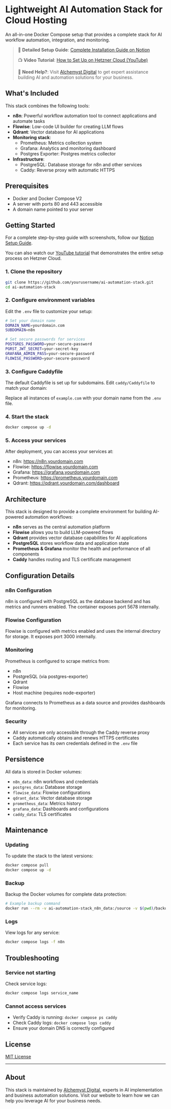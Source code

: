 # Lightweight AI Automation Stack for Cloud Hosting

An all-in-one Docker Compose setup that provides a complete stack for AI workflow automation, integration, and monitoring.

> 🔗 **Detailed Setup Guide**: [Complete Installation Guide on Notion](https://liberating-galley-48d.notion.site/Installing-N8N-Flowise-w-Qdrant-monitoring-with-Prometheus-Grafana-on-Hetzner-Cloud-1b3cf2b3a53980d39ae8f38a121a33fd?pvs=4)
> 
> 📺 **Video Tutorial**: [How to Set Up on Hetzner Cloud (YouTube)](link-to-be-determined)
> 
> 🧪 **Need Help?**: Visit [Alchemyst Digital](https://alchemyst.digital) to get expert assistance building AI and automation solutions for your business.

## What's Included

This stack combines the following tools:

- **n8n**: Powerful workflow automation tool to connect applications and automate tasks
- **Flowise**: Low-code UI builder for creating LLM flows
- **Qdrant**: Vector database for AI applications
- **Monitoring stack**:
  - Prometheus: Metrics collection system
  - Grafana: Analytics and monitoring dashboard
  - Postgres Exporter: Postgres metrics collector
- **Infrastructure**:
  - PostgreSQL: Database storage for n8n and other services
  - Caddy: Reverse proxy with automatic HTTPS

## Prerequisites

- Docker and Docker Compose V2
- A server with ports 80 and 443 accessible
- A domain name pointed to your server

## Getting Started

For a complete step-by-step guide with screenshots, follow our [Notion Setup Guide](https://liberating-galley-48d.notion.site/Installing-N8N-Flowise-w-Qdrant-monitoring-with-Prometheus-Grafana-on-Hetzner-Cloud-1b3cf2b3a53980d39ae8f38a121a33fd?pvs=4).

You can also watch our [YouTube tutorial](link-to-be-determined) that demonstrates the entire setup process on Hetzner Cloud.

### 1. Clone the repository

```bash
git clone https://github.com/yourusername/ai-automation-stack.git
cd ai-automation-stack
```

### 2. Configure environment variables

Edit the `.env` file to customize your setup:

```bash
# Set your domain name
DOMAIN_NAME=yourdomain.com
SUBDOMAIN=n8n

# Set secure passwords for services
POSTGRES_PASSWORD=your-secure-password
PGRST_JWT_SECRET=your-secret-key
GRAFANA_ADMIN_PASS=your-secure-password
FLOWISE_PASSWORD=your-secure-password
```

### 3. Configure Caddyfile

The default Caddyfile is set up for subdomains. Edit `caddy/Caddyfile` to match your domain:

Replace all instances of `example.com` with your domain name from the `.env` file.

### 4. Start the stack

```bash
docker compose up -d
```

### 5. Access your services

After deployment, you can access your services at:

- n8n: https://n8n.yourdomain.com
- Flowise: https://flowise.yourdomain.com
- Grafana: https://grafana.yourdomain.com
- Prometheus: https://prometheus.yourdomain.com
- Qdrant: https://qdrant.yourdomain.com/dashboard

## Architecture

This stack is designed to provide a complete environment for building AI-powered automation workflows:

- **n8n** serves as the central automation platform
- **Flowise** allows you to build LLM-powered flows
- **Qdrant** provides vector database capabilities for AI applications
- **PostgreSQL** stores workflow data and application state
- **Prometheus & Grafana** monitor the health and performance of all components
- **Caddy** handles routing and TLS certificate management

## Configuration Details

### n8n Configuration

n8n is configured with PostgreSQL as the database backend and has metrics and runners enabled. The container exposes port 5678 internally.

### Flowise Configuration

Flowise is configured with metrics enabled and uses the internal directory for storage. It exposes port 3000 internally.

### Monitoring

Prometheus is configured to scrape metrics from:
- n8n
- PostgreSQL (via postgres-exporter)
- Qdrant
- Flowise
- Host machine (requires node-exporter)

Grafana connects to Prometheus as a data source and provides dashboards for monitoring.

### Security

- All services are only accessible through the Caddy reverse proxy
- Caddy automatically obtains and renews HTTPS certificates
- Each service has its own credentials defined in the `.env` file

## Persistence

All data is stored in Docker volumes:

- `n8n_data`: n8n workflows and credentials
- `postgres_data`: Database storage
- `flowise_data`: Flowise configurations
- `qdrant_data`: Vector database storage
- `prometheus_data`: Metrics history
- `grafana_data`: Dashboards and configurations
- `caddy_data`: TLS certificates

## Maintenance

### Updating

To update the stack to the latest versions:

```bash
docker compose pull
docker compose up -d
```

### Backup

Backup the Docker volumes for complete data protection:

```bash
# Example backup command
docker run --rm -v ai-automation-stack_n8n_data:/source -v $(pwd)/backups:/dest alpine tar czf /dest/n8n_backup.tar.gz -C /source .
```

### Logs

View logs for any service:

```bash
docker compose logs -f n8n
```

## Troubleshooting

### Service not starting

Check service logs:
```bash
docker compose logs service_name
```

### Cannot access services

- Verify Caddy is running: `docker compose ps caddy`
- Check Caddy logs: `docker compose logs caddy`
- Ensure your domain DNS is correctly configured

## License

[MIT License](LICENSE)

---

## About

This stack is maintained by [Alchemyst Digital](https://alchemyst.digital), experts in AI implementation and business automation solutions. Visit our website to learn how we can help you leverage AI for your business needs.
